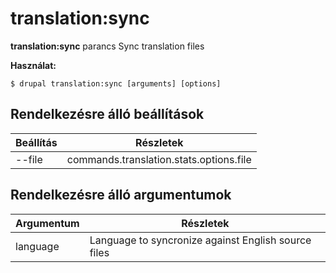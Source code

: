 # translation:sync
**translation:sync** parancs Sync translation files

**Használat:**
```
$ drupal translation:sync [arguments] [options] 
```

## Rendelkezésre álló beállítások
Beállítás | Részletek
-------|-------------
--file | commands.translation.stats.options.file

## Rendelkezésre álló argumentumok
Argumentum | Részletek
---------|-------------
language | Language to syncronize against English source files
